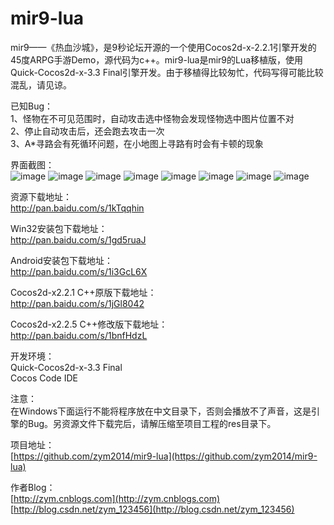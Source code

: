 ﻿mir9-lua
================
mir9——《热血沙城》，是9秒论坛开源的一个使用Cocos2d-x-2.2.1引擎开发的45度ARPG手游Demo，源代码为c++。mir9-lua是mir9的Lua移植版，使用Quick-Cocos2d-x-3.3 Final引擎开发。由于移植得比较匆忙，代码写得可能比较混乱，请见谅。<br>

已知Bug：<br>
1、怪物在不可见范围时，自动攻击选中怪物会发现怪物选中图片位置不对<br>
2、停止自动攻击后，还会跑去攻击一次<br>
3、A*寻路会有死循环问题，在小地图上寻路有时会有卡顿的现象<br>

界面截图：<br>
![image](https://github.com/zym2014/mir9-lua/blob/master/%E7%95%8C%E9%9D%A2%E6%88%AA%E5%9B%BE/%E7%99%BB%E5%BD%95.png)
![image](https://github.com/zym2014/mir9-lua/blob/master/%E7%95%8C%E9%9D%A2%E6%88%AA%E5%9B%BE/%E8%A7%92%E8%89%B2%E9%80%89%E6%8B%A9.png)
![image](https://github.com/zym2014/mir9-lua/blob/master/%E7%95%8C%E9%9D%A2%E6%88%AA%E5%9B%BE/%E5%8A%A0%E8%BD%BDing.png)
![image](https://github.com/zym2014/mir9-lua/blob/master/%E7%95%8C%E9%9D%A2%E6%88%AA%E5%9B%BE/%E4%B8%BB%E5%9F%8E.png)
![image](https://github.com/zym2014/mir9-lua/blob/master/%E7%95%8C%E9%9D%A2%E6%88%AA%E5%9B%BE/%E5%9F%8E%E9%83%8A.png)
![image](https://github.com/zym2014/mir9-lua/blob/master/%E7%95%8C%E9%9D%A2%E6%88%AA%E5%9B%BE/%E5%B0%8F%E5%9C%B0%E5%9B%BE.png)
![image](https://github.com/zym2014/mir9-lua/blob/master/%E7%95%8C%E9%9D%A2%E6%88%AA%E5%9B%BE/%E8%83%8C%E5%8C%85.png)
![image](https://github.com/zym2014/mir9-lua/blob/master/%E7%95%8C%E9%9D%A2%E6%88%AA%E5%9B%BE/%E6%8A%80%E8%83%BD%E5%88%97%E8%A1%A8.png)


资源下载地址：<br>
http://pan.baidu.com/s/1kTqqhin<br>

Win32安装包下载地址：<br>
http://pan.baidu.com/s/1gd5ruaJ<br>

Android安装包下载地址：<br>
http://pan.baidu.com/s/1i3GcL6X<br>

Cocos2d-x2.2.1 C++原版下载地址：<br>
http://pan.baidu.com/s/1jGl8042<br>

Cocos2d-x2.2.5 C++修改版下载地址：<br>
http://pan.baidu.com/s/1bnfHdzL<br>

开发环境：<br>
Quick-Cocos2d-x-3.3 Final<br>
Cocos Code IDE<br>

注意：<br>
在Windows下面运行不能将程序放在中文目录下，否则会播放不了声音，这是引擎的Bug。另资源文件下载完后，请解压缩至项目工程的res目录下。<br>

项目地址：<br>
[https://github.com/zym2014/mir9-lua](https://github.com/zym2014/mir9-lua)

作者Blog：<br>
[http://zym.cnblogs.com](http://zym.cnblogs.com)<br>
[http://blog.csdn.net/zym_123456](http://blog.csdn.net/zym_123456)<br>
